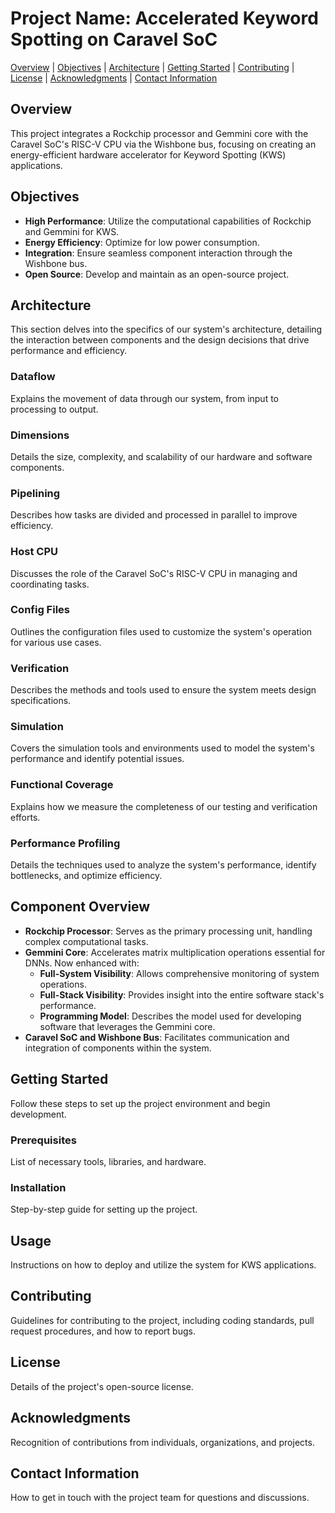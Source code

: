 # Project Name: Accelerated Keyword Spotting on Caravel SoC
[Overview](#overview) | [Objectives](#objectives) | [Architecture](#architecture) | [Getting Started](#getting-started) | [Contributing](#contributing) | [License](#license) | [Acknowledgments](#acknowledgments) | [Contact Information](#contact-information)

## Overview
This project integrates a Rockchip processor and Gemmini core with the Caravel SoC's RISC-V CPU via the Wishbone bus, focusing on creating an energy-efficient hardware accelerator for Keyword Spotting (KWS) applications.

## Objectives
- **High Performance**: Utilize the computational capabilities of Rockchip and Gemmini for KWS.
- **Energy Efficiency**: Optimize for low power consumption.
- **Integration**: Ensure seamless component interaction through the Wishbone bus.
- **Open Source**: Develop and maintain as an open-source project.

## Architecture
This section delves into the specifics of our system's architecture, detailing the interaction between components and the design decisions that drive performance and efficiency.

### Dataflow
Explains the movement of data through our system, from input to processing to output.

### Dimensions
Details the size, complexity, and scalability of our hardware and software components.

### Pipelining
Describes how tasks are divided and processed in parallel to improve efficiency.

### Host CPU
Discusses the role of the Caravel SoC's RISC-V CPU in managing and coordinating tasks.

### Config Files
Outlines the configuration files used to customize the system's operation for various use cases.

### Verification
Describes the methods and tools used to ensure the system meets design specifications.

### Simulation
Covers the simulation tools and environments used to model the system's performance and identify potential issues.

### Functional Coverage
Explains how we measure the completeness of our testing and verification efforts.

### Performance Profiling
Details the techniques used to analyze the system's performance, identify bottlenecks, and optimize efficiency.

## Component Overview
- **Rockchip Processor**: Serves as the primary processing unit, handling complex computational tasks.
- **Gemmini Core**: Accelerates matrix multiplication operations essential for DNNs. Now enhanced with:
    - **Full-System Visibility**: Allows comprehensive monitoring of system operations.
    - **Full-Stack Visibility**: Provides insight into the entire software stack's performance.
    - **Programming Model**: Describes the model used for developing software that leverages the Gemmini core.
- **Caravel SoC and Wishbone Bus**: Facilitates communication and integration of components within the system.

## Getting Started
Follow these steps to set up the project environment and begin development.

### Prerequisites
List of necessary tools, libraries, and hardware.

### Installation
Step-by-step guide for setting up the project.

## Usage
Instructions on how to deploy and utilize the system for KWS applications.

## Contributing
Guidelines for contributing to the project, including coding standards, pull request procedures, and how to report bugs.

## License
Details of the project's open-source license.

## Acknowledgments
Recognition of contributions from individuals, organizations, and projects.

## Contact Information
How to get in touch with the project team for questions and discussions.
